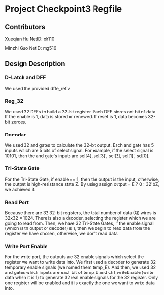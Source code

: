 # Project Checkpoint3 Regfile
## Contributors
Xueqian Hu NetID: xh110

Minzhi Guo NetID: mg516
## Design Description
### D-Latch and DFF
We used the provided dffe_ref.v.
### Reg_32
We used 32 DFFs to build a 32-bit register. Each DFF stores ont bit of data. If the enable is 1, data is stored or renewed. If reset is 1, data becomes 32-bit zeroes.
### Decoder
We used 32 and gates to calculate the 32-bit output. Each and gate has 5 inputs which are 5 bits of select signal. For example, if the select signal is 10101, then the and gate's inputs are sel[4], sel[3]', sel[2], sel[1]', sel[0]. 
### Tri-State Gate
For the Tri-State Gate, if enable == 1, then the output is the input, otherwise, the output is high-resistance state Z. By using assign output = E ? Q : 32'bZ, we achieved it.
### Read Port
Because there are 32 32-bit registers, the total number of data (Q) wires is 32x32 = 1024. There is also a decoder, selecting the register which we are going to read from. Then, we have 32 Tri-State Gates, if the enable signal (which is th output of decoder) is 1, then we begin to read data from the register we have chosen, otherwise, we don't read data.
### Write Port Enable
For the write port, the outputs are 32 enable signals which select the register we want to write data into. We first used a decoder to generate 32 temporary enable signals (we named them temp_E).  And then, we used 32 and gates which inputs are each bit of temp_E and ctrl_writeEnable (write data when it is 1) to generate 32 real enable signals for the 32 register. Only one register will be enabled and it is exactly the one we want to write data into.
